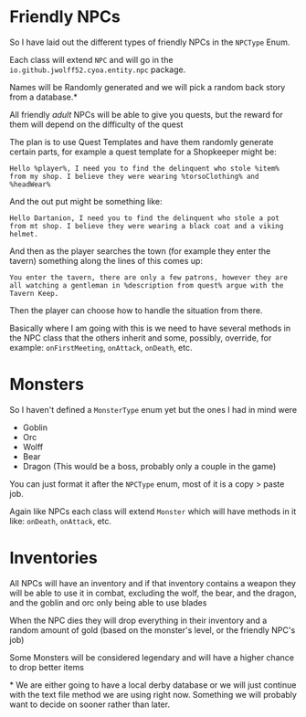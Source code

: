 # Friendly NPCs

So I have laid out the different types of friendly NPCs in the `NPCType` Enum.

Each class will extend `NPC` and will go in the `io.github.jwolff52.cyoa.entity.npc` package.

Names will be Randomly generated and we will pick a random back story from a database.*

All friendly *adult* NPCs will be able to give you quests, but the reward for them will depend on the difficulty of the quest

The plan is to use Quest Templates and have them randomly generate certain parts, for example a quest template for a Shopkeeper might be:

`Hello %player%, I need you to find the delinquent who stole %item% from my shop. I believe they were wearing %torsoClothing% and %headWear%`

And the out put might be something like:

`Hello Dartanion, I need you to find the delinquent who stole a pot from mt shop. I believe they were wearing a black coat and a viking helmet.`

And then as the player searches the town (for example they enter the tavern) something along the lines of this comes up:

`You enter the tavern, there are only a few patrons, however they are all watching a gentleman in %description from quest% argue with the Tavern Keep.`

Then the player can choose how to handle the situation from there.

Basically where I am going with this is we need to have several methods in the NPC class that the others inherit and some, possibly, override, for example:
`onFirstMeeting`, `onAttack`, `onDeath`, etc.

# Monsters

So I haven't defined a `MonsterType` enum yet but the ones I had in mind were

- Goblin
- Orc
- Wolff
- Bear
- Dragon (This would be a boss, probably only a couple in the game)

You can just format it after the `NPCType` enum, most of it is a copy > paste job.

Again like NPCs each class will extend `Monster` which will have methods in it like:
`onDeath`, `onAttack`, etc.

# Inventories

All NPCs will have an inventory and if that inventory contains a weapon they will be able to use it in combat, excluding the wolf, the bear, and the dragon, and the goblin and orc only being able to use blades

When the NPC dies they will drop everything in their inventory and a random amount of gold (based on the monster's level, or the friendly NPC's job)

Some Monsters will be considered legendary and will have a higher chance to drop better items



\* We are either going to have a local derby database or we will just continue with the text file method we are using right now. Something we will probably want to decide on sooner rather than later.
